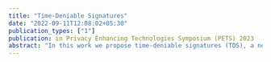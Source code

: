 ```yaml
---
title: "Time-Deniable Signatures"
date: "2022-09-11T12:08:02+05:30"
publication_types: ["1"]
publication: in Privacy Enhancing Technologies Symposium (PETS) 2023
abstract: "In this work we propose time-deniable signatures (TDS), a new primitive that facilitates deniable authentication in protocols such as DKIM-signed email. As with traditional signatures, TDS provide strong authenticity for message content, at least for a sender-chosen period of time. Once this time period has elapsed, however, time-deniable signatures can be forged by any party who obtains a signature. This forgery property ensures that signatures serve a useful authentication purpose for a bounded time period, while also allowing signers to plausibly disavow the creation of older signed content. Most critically, and unlike many past proposals for deniable authentication, TDS do not require interaction with the receiver or the deployment of any persistent cryptographic infrastructure or services beyond the signing process (e.g., APIs to publish secrets or author timestamp certificates.) We first investigate the security definitions for time-deniability, demonstrating that past definitional attempts are insufficient (and indeed, allow for broken signature schemes.) We then propose an efficient construction of TDS based on well-studied assumptions."
---
```

